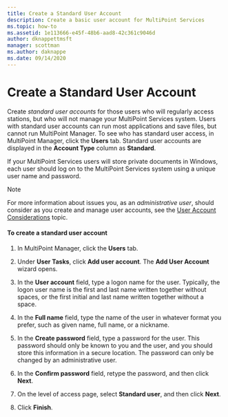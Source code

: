 ```yaml
---
title: Create a Standard User Account
description: Create a basic user account for MultiPoint Services
ms.topic: how-to
ms.assetid: 1e113666-e45f-48b6-aad8-42c361c9046d
author: dknappettmsft
manager: scottman
ms.author: daknappe
ms.date: 09/14/2020
---
```

# Create a Standard User Account
Create *standard user accounts* for those users who will regularly access stations, but who will not manage your MultiPoint Services system. Users with standard user accounts can run most applications and save files, but cannot run MultiPoint Manager. To see who has standard user access, in MultiPoint Manager, click the **Users** tab. Standard user accounts are displayed in the **Account Type** column as **Standard**.

If your MultiPoint Services users will store private documents in Windows, each user should log on to the MultiPoint Services system using a unique user name and password.

> [!NOTE]
> For more information about issues you, as an *administrative user*, should consider as you create and manage user accounts, see the [User Account Considerations](User-Account-Considerations.md) topic.

#### To create a standard user account

1.  In MultiPoint Manager, click the **Users** tab.

2.  Under **User Tasks**, click **Add user account**. The **Add User Account** wizard opens.

3.  In the **User account** field, type a logon name for the user. Typically, the logon user name is the first and last name written together without spaces, or the first initial and last name written together without a space.

4.  In the **Full name** field, type the name of the user in whatever format you prefer, such as given name, full name, or a nickname.

5.  In the **Create password** field, type a password for the user. This password should only be known to you and the user, and you should store this information in a secure location. The password can only be changed by an administrative user.

6.  In the **Confirm password** field, retype the password, and then click **Next**.

7.  On the level of access page, select **Standard user**, and then click **Next**.

8.  Click **Finish**.
